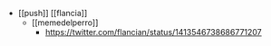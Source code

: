 - [[push]] [[flancia]]
	- [[memedelperro]]
		- https://twitter.com/flancian/status/1413546738686771207